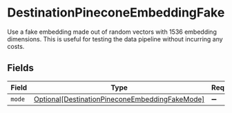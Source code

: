 # DestinationPineconeEmbeddingFake

Use a fake embedding made out of random vectors with 1536 embedding dimensions. This is useful for testing the data pipeline without incurring any costs.


## Fields

| Field                                                                                                         | Type                                                                                                          | Required                                                                                                      | Description                                                                                                   |
| ------------------------------------------------------------------------------------------------------------- | ------------------------------------------------------------------------------------------------------------- | ------------------------------------------------------------------------------------------------------------- | ------------------------------------------------------------------------------------------------------------- |
| `mode`                                                                                                        | [Optional[DestinationPineconeEmbeddingFakeMode]](../../models/shared/destinationpineconeembeddingfakemode.md) | :heavy_minus_sign:                                                                                            | N/A                                                                                                           |